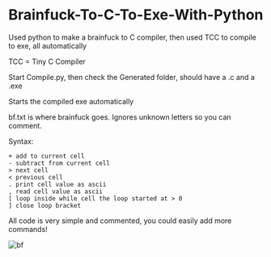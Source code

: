 # Brainfuck-To-C-To-Exe-With-Python
Used python to make a brainfuck to C compiler, then used TCC to compile to exe, all automatically

TCC = Tiny C Compiler

Start Compile.py, then check the Generated folder, should have a .c and a .exe

Starts the compiled exe automatically

bf.txt is where brainfuck goes. Ignores unknown letters so you can comment.

Syntax:
~~~
+ add to current cell
- subtract from current cell
> next cell
< previous cell
. print cell value as ascii
, read cell value as ascii
[ loop inside while cell the loop started at > 0
] close loop bracket
~~~

All code is very simple and commented, you could easily add more commands!


![bf](https://user-images.githubusercontent.com/41348897/44120230-0710bdfc-a01c-11e8-8e23-46a0d7b9b149.png)
